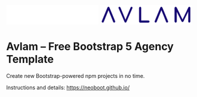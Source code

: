 <img src="https://raw.githubusercontent.com/neoboot/avlam/main/assets/logo-white.svg#gh-dark-mode-only" alt="Avlam Logo" width="247">
<img src="https://raw.githubusercontent.com/neoboot/avlam/main/assets/logo.svg#gh-light-mode-only" alt="Avlam Logo" width="247">

# Avlam – Free Bootstrap 5 Agency Template

Create new Bootstrap-powered npm projects in no time.

Instructions and details: https://neoboot.github.io/
